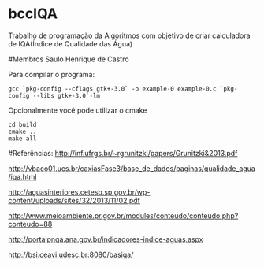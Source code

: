 # bccIQA
Trabalho de programação da Algoritmos com objetivo de criar calculadora de IQA(Índice de Qualidade das Água)

#Membros
Saulo Henrique de Castro

Para compilar o programa:
```
gcc `pkg-config --cflags gtk+-3.0` -o example-0 example-0.c `pkg-config --libs gtk+-3.0`-lm
```
Opcionalmente você pode utilizar o cmake
```
cd build
cmake ..
make all
```

#Referências:
http://inf.ufrgs.br/~rgrunitzki/papers/Grunitzki&2013.pdf

http://vbaco01.ucs.br/caxiasFase3/base_de_dados/paginas/qualidade_agua/iqa.html

http://aguasinteriores.cetesb.sp.gov.br/wp-content/uploads/sites/32/2013/11/02.pdf

http://www.meioambiente.pr.gov.br/modules/conteudo/conteudo.php?conteudo=88

http://portalpnqa.ana.gov.br/indicadores-indice-aguas.aspx

http://bsi.ceavi.udesc.br:8080/basiqa/
